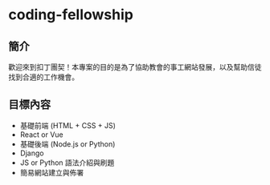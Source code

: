 # coding-fellowship

## 簡介

歡迎來到扣丁團契！本專案的目的是為了協助教會的事工網站發展，以及幫助信徒找到合適的工作機會。

## 目標內容
* 基礎前端 (HTML + CSS + JS)
* React or Vue
* 基礎後端 (Node.js or Python)
* Django
* JS or Python 語法介紹與刷題
* 簡易網站建立與佈署
